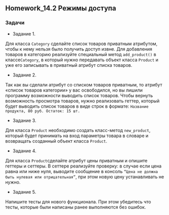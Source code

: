 ## Homework_14.2 Режимы доступа

### Задачи

- Задание 1.

Для класса `Category` сделайте список товаров приватным атрибутом, чтобы к нему нельзя было получить доступ
извне. Для добавления товаров в категорию реализуйте специальный метод `add_product()` в классе`Category`, в который 
нужно передавать объект класса `Product` и уже его записывать в приватный атрибут списка товаров.

- Задание 2.

Так как вы сделали атрибут со списком товаров приватным, то атрибут «список товаров категории» у вас освободился,
но вы лишили программу возможности выводить список товаров. Чтобы вернуть возможность просмотра товаров,
нужно реализовать геттер, который будет выводить список товаров в виде строк в формате:
`Название продукта, 80 руб. Остаток: 15 шт.`
- Задание 3.

Для класса `Product` необходимо создать класс-метод `new_product`, который будет принимать на вход параметры
товара в словаре и возвращать созданный объект класса `Product`.
- Задание 4. 

Для класса `Product`сделайте атрибут цены приватным и опишите геттеры и сеттеры. В сеттере реализуйте проверку:
в случае если цена равна или ниже нуля, выводите сообщение в консоль 
`“Цена не должна быть нулевая или отрицательная”`, при этом новую цену устанавливать не нужно.
- Задание 5.

Напишите тесты для нового функционала. При этом убедитесь что тесты, которые были написаны ранее выполняются без ошибок.